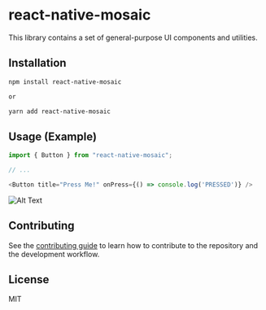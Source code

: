 # react-native-mosaic

This library contains a set of general-purpose UI components and utilities.

## Installation

```sh
npm install react-native-mosaic

or 

yarn add react-native-mosaic
```

## Usage (Example)

```js
import { Button } from "react-native-mosaic";

// ...

<Button title="Press Me!" onPress={() => console.log('PRESSED')} />
```


![Alt Text](https://drive.google.com/file/d/1cTWGCpqT0jAK0WzRdFl72_N4y3FOpE1k/view?usp=sharing)


## Contributing

See the [contributing guide](CONTRIBUTING.md) to learn how to contribute to the repository and the development workflow.

## License

MIT
